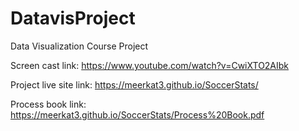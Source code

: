 # DatavisProject
Data Visualization Course Project

Screen cast link:  https://www.youtube.com/watch?v=CwiXTO2AIbk

Project live site link: https://meerkat3.github.io/SoccerStats/

Process book link: https://meerkat3.github.io/SoccerStats/Process%20Book.pdf